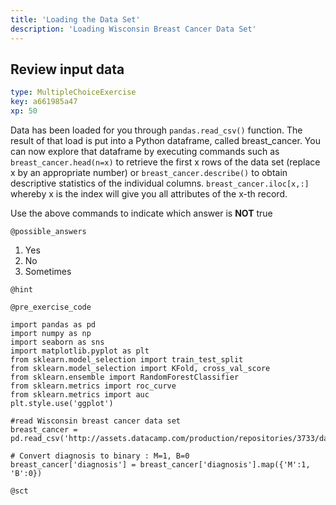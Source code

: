 ```yaml
---
title: 'Loading the Data Set'
description: 'Loading Wisconsin Breast Cancer Data Set'
---
```


## Review input data

```yaml
type: MultipleChoiceExercise
key: a661985a47
xp: 50
```

Data has been loaded for you through `pandas.read_csv()` function. The result of that load is put into a Python dataframe, called breast_cancer. You can now explore that dataframe by executing commands such as `breast_cancer.head(n=x)` to retrieve the first x rows of the data set (replace x by an appropriate number) or `breast_cancer.describe()` to obtain descriptive statistics of the individual columns. `breast_cancer.iloc[x,:]` whereby x is the index will give you all attributes of the x-th record.

Use the above commands to indicate which answer is **NOT** true

`@possible_answers`
1. Yes
2. No
3. Sometimes

`@hint`


`@pre_exercise_code`
```{python}
import pandas as pd
import numpy as np
import seaborn as sns
import matplotlib.pyplot as plt
from sklearn.model_selection import train_test_split 
from sklearn.model_selection import KFold, cross_val_score 
from sklearn.ensemble import RandomForestClassifier 
from sklearn.metrics import roc_curve
from sklearn.metrics import auc
plt.style.use('ggplot')

#read Wisconsin breast cancer data set
breast_cancer = pd.read_csv('http://assets.datacamp.com/production/repositories/3733/datasets/0eb6987cb9633e4d6aa6cfd11e00993d2387caa4/data.csv')

# Convert diagnosis to binary : M=1, B=0
breast_cancer['diagnosis'] = breast_cancer['diagnosis'].map({'M':1, 'B':0})
```

`@sct`
```{python}

```
